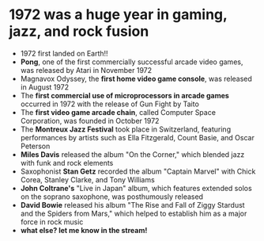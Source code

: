 # 1972 was a huge year in gaming, jazz, and rock fusion
- 1972 first landed on Earth!!
- **Pong**, one of the first commercially successful arcade video games, was released by Atari in November 1972
- Magnavox Odyssey, the **first home video game console**, was released in August 1972
- The **first commercial use of microprocessors in arcade games** occurred in 1972 with the release of Gun Fight by Taito
- The **first video game arcade chain**, called Computer Space Corporation, was founded in October 1972
- The **Montreux Jazz Festival** took place in Switzerland, featuring performances by artists such as Ella Fitzgerald, Count Basie, and Oscar Peterson
- **Miles Davis** released the album "On the Corner," which blended jazz with funk and rock elements
- Saxophonist **Stan Getz** recorded the album "Captain Marvel" with Chick Corea, Stanley Clarke, and Tony Williams
- **John Coltrane's** "Live in Japan" album, which features extended solos on the soprano saxophone, was posthumously released
- **David Bowie** released his album "The Rise and Fall of Ziggy Stardust and the Spiders from Mars," which helped to establish him as a major force in rock music
- **what else? let me know in the stream!**